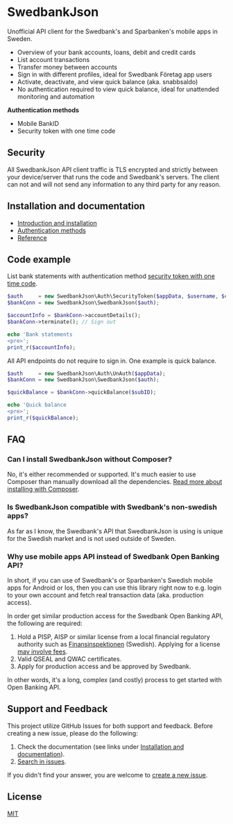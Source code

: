 # SwedbankJson

Unofficial API client for the Swedbank's and Sparbanken's mobile apps in Sweden.

* Overview of your bank accounts, loans, debit and credit cards
* List account transactions
* Transfer money between accounts
* Sign in with different profiles, ideal for Swedbank Företag app users
* Activate, deactivate, and view quick balance (aka. snabbsaldo)
* No authentication required to view quick balance, ideal for unattended monitoring and automation

**Authentication methods**

* Mobile BankID
* Security token with one time code

## Security

All SwedbankJson API client traffic is TLS encrypted and strictly between your device/server that runs the code and Swedbank's servers. The client can not and will not send any
information to any third party for any reason. 

## Installation and documentation

* [Introduction and installation](INSTALL.md)
* [Authentication methods](docs/authentication.md)
* [Reference](docs/reference.md)

## Code example

List bank statements with authentication method [security token with one time code](docs/authentication.md#security-token-with-one-time-code).

```php
$auth     = new SwedbankJson\Auth\SecurityToken($appData, $username, $challengeResponse);
$bankConn = new SwedbankJson\SwedbankJson($auth);

$accountInfo = $bankConn->accountDetails();
$bankConn->terminate(); // Sign out

echo 'Bank statements
<pre>';
print_r($accountInfo);
```

All API endpoints do not require to sign in. One example is quick balance.

```php
$auth     = new SwedbankJson\Auth\UnAuth($appData);
$bankConn = new SwedbankJson\SwedbankJson($auth);

$quickBalance = $bankConn->quickBalance($subID);

echo 'Quick balance
<pre>';
print_r($quickBalance);
```

## FAQ

### Can I install SwedbankJson without Composer?

No, it's either recommended or supported. It's much easier to use Composer than manually download all the
dependencies. [Read more about installing with Composer](docs/composer.md).

### Is SwedbankJson compatible with Swedbank's non-swedish apps?

As far as I know, the Swedbank's API that SwedbankJson is using is unique for the Swedish market and is not used outside of Sweden.

### Why use mobile apps API instead of Swedbank Open Banking API?

In short, if you can use of Swedbank's or Sparbanken's Swedish mobile apps for Android or Ios, then you can use this library right now to e.g. login to your own account and fetch
real transaction data (aka. production access).

In order get similar production access for the Swedbank Open Banking API, the following are required:

1. Hold a PISP, AISP or similar license from a local financial regulatory authority such
   as [Finansinspektionen](https://www.fi.se/sv/betalningar/andra-betaltjanstdirektivet-psd-2/)
   (Swedish). Applying for a license [may involve fees](https://www.fi.se/en/payments/apply-for-authorisation/payment-services/).
2. Valid QSEAL and QWAC certificates.
3. Apply for production access and be approved by Swedbank.

In other words, it's a long, complex (and costly) process to get started with Open Banking API.

## Support and Feedback

This project utilize GitHub Issues for both support and feedback. Before creating a new issue, please do the following:

1. Check the documentation (see links under [Installation and documentation](#installation-and-documentation)).
2. [Search in issues](https://github.com/walle89/SwedbankJson/issues).

If you didn't find your answer, you are welcome to [create a new issue](https://github.com/walle89/SwedbankJson/issues).

## License

[MIT](LICENSE)